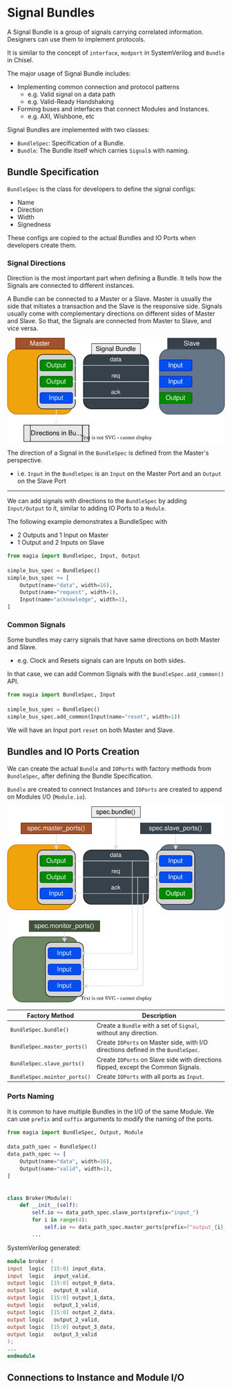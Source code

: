 # Signal Bundles

A Signal Bundle is a group of signals carrying correlated information.
Designers can use them to implement protocols.

It is similar to the concept of `interface`, `modport` in SystemVerilog and `Bundle` in Chisel.

The major usage of Signal Bundle includes:

- Implementing common connection and protocol patterns
    - e.g. Valid signal on a data path
    - e.g. Valid-Ready Handshaking
- Forming buses and interfaces that connect Modules and Instances.
    - e.g. AXI, Wishbone, etc

Signal Bundles are implemented with two classes:

- `BundleSpec`: Specification of a Bundle.
- `Bundle`: The Bundle itself which carries `Signal`s with naming.

## Bundle Specification

`BundleSpec` is the class for developers to define the signal configs:

- Name
- Direction
- Width
- Signedness

These configs are copied to the actual Bundles and IO Ports when developers create them.

### Signal Directions

Direction is the most important part when defining a Bundle.
It tells how the Signals are connected to different instances.

A Bundle can be connected to a Master or a Slave.
Master is usually the side that initiates a transaction and the Slave is the responsive side.
Signals usually come with complementary directions on different sides of Master and Slave.
So that, the Signals are connected from Master to Slave, and vice versa.

![BundleDirection.drawio.svg](img/BundleDirection.drawio.svg)

The direction of a Signal in the `BundleSpec` is defined from the Master's perspective.

- i.e. `Input` in the `BundleSpec` is an `Input` on the Master Port and an `Output` on the Slave Port

---

We can add signals with directions to the `BundleSpec` by adding `Input/Output` to it,
similar to adding IO Ports to a `Module`.

The following example demonstrates a BundleSpec with

- 2 Outputs and 1 Input on Master
- 1 Output and 2 Inputs on Slave

```python
from magia import BundleSpec, Input, Output

simple_bus_spec = BundleSpec()
simple_bus_spec += [
    Output(name="data", width=16),
    Output(name="request", width=1),
    Input(name="acknowledge", width=1),
]
```

### Common Signals

Some bundles may carry signals that have same directions on both Master and Slave.

- e.g. Clock and Resets signals can are Inputs on both sides.

In that case, we can add Common Signals with the `BundleSpec.add_common()` API.

```python
from magia import BundleSpec, Input

simple_bus_spec = BundleSpec()
simple_bus_spec.add_common(Input(name="reset", width=1))
```

We will have an Input port `reset` on both Master and Slave.

## Bundles and IO Ports Creation

We can create the actual `Bundle` and `IOPorts` with factory methods from `BundleSpec`,
after defining the Bundle Specification.

`Bundle` are created to connect Instances and `IOPorts` are created to append on Modules I/O (`Module.io`).

![BundleCreations.drawio.svg](img/BundleCreations.drawio.svg)

| Factory Method               | Description                                                                        |
|------------------------------|------------------------------------------------------------------------------------|
| `BundleSpec.bundle()`        | Create a `Bundle` with a set of `Signal`, without any direction.                   |
| `BundleSpec.master_ports()`  | Create `IOPorts` on Master side, with I/O directions defined in the `BundleSpec`.  |
| `BundleSpec.slave_ports()`   | Create `IOPorts` on Slave side with directions flipped, except the Common Signals. |
| `BundleSpec.mointor_ports()` | Create `IOPorts` with all ports as `Input`.                                        |

### Ports Naming

It is common to have multiple Bundles in the I/O of the same Module.
We can use `prefix` and `suffix` arguments to modify the naming of the ports.

```python
from magia import BundleSpec, Output, Module

data_path_spec = BundleSpec()
data_path_spec += [
    Output(name="data", width=16),
    Output(name="valid", width=1),
]


class Broker(Module):
    def __init__(self):
        self.io += data_path_spec.slave_ports(prefix="input_")
        for i in range(4):
            self.io += data_path_spec.master_ports(prefix=f"output_{i}_")
        ...

```

SystemVerilog generated:

```verilog
module broker (
input  logic  [15:0] input_data,
input  logic   input_valid,
output logic  [15:0] output_0_data,
output logic   output_0_valid,
output logic  [15:0] output_1_data,
output logic   output_1_valid,
output logic  [15:0] output_2_data,
output logic   output_2_valid,
output logic  [15:0] output_3_data,
output logic   output_3_valid
);
...
endmodule
```

## Connections to Instance and Module I/O

